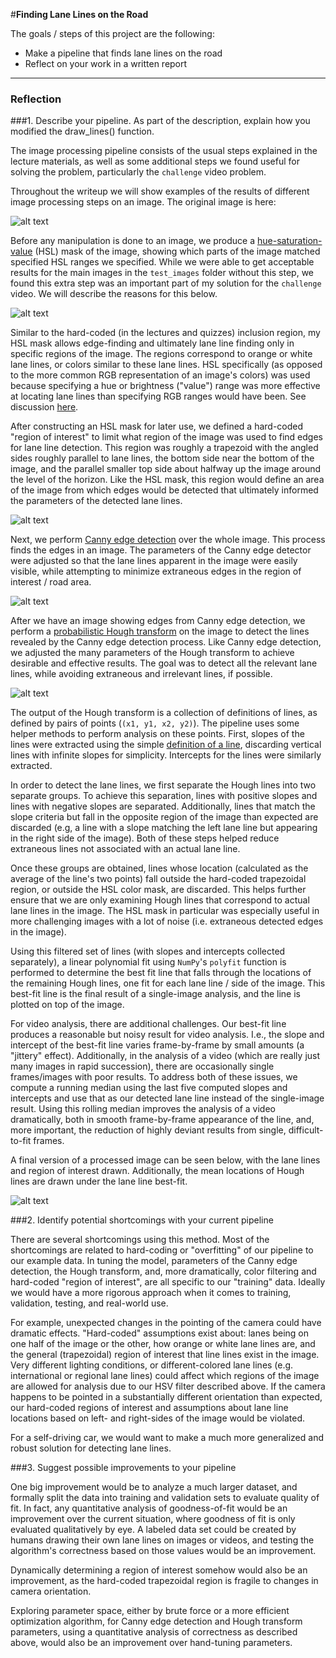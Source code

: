 #**Finding Lane Lines on the Road** 

The goals / steps of this project are the following:
* Make a pipeline that finds lane lines on the road
* Reflect on your work in a written report

[//]: # (Image References)

[original]: ./writeup/original.jpg "Original"
[color-mask]: ./writeup/color-mask.jpg "Color mask"
[canny]: ./writeup/canny.jpg "Canny edge detection"
[hough]: ./writeup/hough.jpg "Hough transform"
[region-of-interest]: ./writeup/region-of-interest.jpg "Region of interest"
[processed]: ./writeup/processed.jpg "Processed image"

---

### Reflection

###1. Describe your pipeline. As part of the description, explain how you modified the draw_lines() function.

The image processing pipeline consists of the usual steps explained in the lecture materials, as well as some additional steps we found useful for solving the problem, particularly the `challenge` video problem.

Throughout the writeup we will show examples of the results of different image processing steps on an image. The original image is here:

![alt text][original]

Before any manipulation is done to an image, we produce a [hue-saturation-value](https://en.wikipedia.org/wiki/HSL_and_HSV) (HSL) mask of the image, showing which parts of the image matched specified HSL ranges we specified. While we were able to get acceptable results for the main images in the `test_images` folder without this step, we found this extra step was an important part of my solution for the `challenge` video. We will describe the reasons for this below.

![alt text][color-mask]

Similar to the hard-coded (in the lectures and quizzes) inclusion region, my HSL mask allows edge-finding and ultimately lane line finding only in specific regions of the image. The regions correspond to orange or white lane lines, or colors similar to these lane lines. HSL specifically (as opposed to the more common RGB representation of an image's colors) was used because specifying a hue or brightness ("value") range was more effective at locating lane lines than specifying RGB ranges would have been. See discussion [here](https://en.wikipedia.org/wiki/HSL_and_HSV).

After constructing an HSL mask for later use, we defined a hard-coded "region of interest" to limit what region of the image was used to find edges for lane line detection. This region was roughly a trapezoid with the angled sides roughly parallel to lane lines, the bottom side near the bottom of the image, and the parallel smaller top side about halfway up the image around the level of the horizon. Like the HSL mask, this region would define an area of the image from which edges would be detected that ultimately informed the parameters of the detected lane lines.

![alt text][region-of-interest]

Next, we perform [Canny edge detection](https://en.wikipedia.org/wiki/Canny_edge_detector) over the whole image. This process finds the edges in an image. The parameters of the Canny edge detector were adjusted so that the lane lines apparent in the image were easily visible, while attempting to minimize extraneous edges in the region of interest / road area.

![alt text][canny]

After we have an image showing edges from Canny edge detection, we perform a [probabilistic Hough transform](https://en.wikipedia.org/wiki/Randomized_Hough_transform) on the image to detect the lines revealed by the Canny edge detection process. Like Canny edge detection, we adjusted the many parameters of the Hough transform to achieve desirable and effective results. The goal was to detect all the relevant lane lines, while avoiding extraneous and irrelevant lines, if possible.

![alt text][hough]

The output of the Hough transform is a collection of definitions of lines, as defined by pairs of points (`(x1, y1, x2, y2)`). The pipeline uses some helper methods to perform analysis on these points. First, slopes of the lines were extracted using the simple [definition of a line](https://en.wikipedia.org/wiki/Linear_equation), discarding vertical lines with infinite slopes for simplicity. Intercepts for the lines were similarly extracted.

In order to detect the lane lines, we first separate the Hough lines into two separate groups. To achieve this separation, lines with positive slopes and lines with negative slopes are separated. Additionally, lines that match the slope criteria but fall in the opposite region of the image than expected are discarded (e.g, a line with a slope matching the left lane line but appearing  in the right side of the image). Both of these steps helped reduce extraneous lines not associated with an actual lane line.

Once these groups are obtained, lines whose location (calculated as the average of the line's two points) fall outside the hard-coded trapezoidal region, or outside the HSL color mask, are discarded. This helps further ensure that we are only examining Hough lines that correspond to actual lane lines in the image. The HSL mask in particular was especially useful in more challenging images with a lot of noise (i.e. extraneous detected edges in the image).

Using this filtered set of lines (with slopes and intercepts collected separately), a linear polynomial fit using `NumPy`'s `polyfit` function is performed to determine the best fit line that falls through the locations of the remaining Hough lines, one fit for each lane line / side of the image. This best-fit line is the final result of a single-image analysis, and the line is plotted on top of the image. 

For video analysis, there are additional challenges. Our best-fit line produces a reasonable but noisy result for video analysis. I.e., the slope and intercept of the best-fit line varies frame-by-frame by small amounts (a "jittery" effect). Additionally, in the analysis of a video (which are really just many images in rapid succession), there are occasionally single frames/images with poor results. To address both of these issues, we compute a running median using the last five computed slopes and intercepts and use that as our detected lane line instead of the single-image result. Using this rolling median improves the analysis of a video dramatically, both in smooth frame-by-frame appearance of the line, and, more important, the reduction of highly deviant results from single, difficult-to-fit frames.

A final version of a processed image can be seen below, with the lane lines and region of interest drawn. Additionally, the mean locations of Hough lines are drawn under the lane line best-fit.

![alt text][processed]

###2. Identify potential shortcomings with your current pipeline

There are several shortcomings using this method. Most of the shortcomings are related to hard-coding or "overfitting" of our pipeline to our example data. In tuning the model, parameters of the Canny edge detection, the Hough transform, and, more dramatically, color filtering and hard-coded "region of interest", are all specific to our "training" data. Ideally we would have a more rigorous approach when it comes to training, validation, testing, and real-world use.

For example, unexpected changes in the pointing of the camera could have dramatic effects. "Hard-coded" assumptions exist about: lanes being on one half of the image or the other, how orange or white lane lines are, and the general (trapezoidal) region of interest that line lines exist in the image. Very different lighting conditions, or different-colored lane lines (e.g. international or regional lane lines) could affect which regions of the image are allowed for analysis due to our HSV filter described above. If the camera happens to be pointed in a substantially different orientation than expected, our hard-coded regions of interest and assumptions about lane line locations based on left- and right-sides of the image would be violated.

For a self-driving car, we would want to make a much more generalized and robust solution for detecting lane lines.

###3. Suggest possible improvements to your pipeline

One big improvement would be to analyze a much larger dataset, and formally split the data into training and validation sets to evaluate quality of fit. In fact, any quantitative analysis of goodness-of-fit would be an improvement over the current situation, where goodness of fit is only evaluated qualitatively by eye. A labeled data set could be created by humans drawing their own lane lines on images or videos, and testing the algorithm's correctness based on those values would be an improvement.

Dynamically determining a region of interest somehow would also be an improvement, as the hard-coded trapezoidal region is fragile to changes in camera orientation.

Exploring parameter space, either by brute force or a more efficient optimization algorithm, for Canny edge detection and Hough transform parameters, using a quantitative analysis of correctness as described above, would also be an improvement over hand-tuning parameters.
